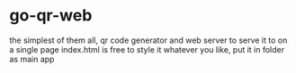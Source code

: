 # go-qr-web
the simplest of them all, qr code generator and web server to serve it to on a single page
index.html is free to style it whatever you like, put it in folder as main app
